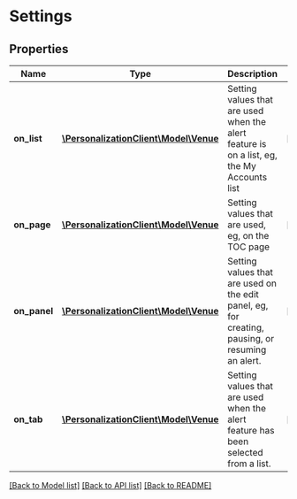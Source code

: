 # Settings

## Properties
Name | Type | Description | Notes
------------ | ------------- | ------------- | -------------
**on_list** | [**\PersonalizationClient\Model\Venue**](Venue.md) | Setting values that are used when the alert feature is on a list, eg, the My Accounts list | [optional] 
**on_page** | [**\PersonalizationClient\Model\Venue**](Venue.md) | Setting values that are used, eg, on the TOC page | [optional] 
**on_panel** | [**\PersonalizationClient\Model\Venue**](Venue.md) | Setting values that are used on the edit panel, eg, for creating, pausing, or resuming an alert. | [optional] 
**on_tab** | [**\PersonalizationClient\Model\Venue**](Venue.md) | Setting values that are used when the alert feature has been selected from a list. | [optional] 

[[Back to Model list]](../README.md#documentation-for-models) [[Back to API list]](../README.md#documentation-for-api-endpoints) [[Back to README]](../README.md)


